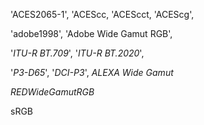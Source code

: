 'ACES2065-1',
'ACEScc,
 'ACEScct,
 'ACEScg',

'adobe1998',
 'Adobe Wide Gamut RGB',

'*ITU-R BT.709*',
 '*ITU-R BT.2020*',

'*P3-D65*',
 '*DCI-P3*',
 *ALEXA Wide Gamut*

*REDWideGamutRGB*

sRGB